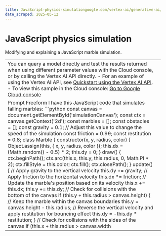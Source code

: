 ```yaml
---
title: JavaScript-physics-simulationgoogle.com/vertex-ai/generative-ai/docs/prompt-gallery/samples/code_javascript_physics_simulation
date_scraped: 2025-05-12
---
```


# JavaScript physics simulation 

Modifying and explaining a JavaScript marble simulation.

| | |
| --- | --- |
| You can query a model directly and test the results returned when using different parameter values with the Cloud console, or by calling the Vertex AI API directly. - For an example of using the Vertex AI API, see [Quickstart using the Vertex AI API](../../start/quickstarts/api-quickstart.md). - To view this sample in the Cloud console: [Go to Google Cloud console](https://console.cloud.google.com/vertex-ai/generative/language/prompt-examples/JavaScript%20physics%20simulation) | |
| Prompt Freeform I have this JavaScript code that simulates falling marbles: ```python const canvas = document.getElementById('simulationCanvas'); const ctx = canvas.getContext('2d'); const marbles = []; const obstacles = []; const gravity = 0.1; // Adjust this value to change the speed of the simulation const friction = 0.99; const restitution = 0.8; class Marble { constructor(x, y, radius, color) { Object.assign(this, { x, y, radius, color }); this.dx = (Math.random() - 0.5) * 2; this.dy = 0; } draw() { ctx.beginPath(); ctx.arc(this.x, this.y, this.radius, 0, Math.PI * 2); ctx.fillStyle = this.color; ctx.fill(); ctx.closePath(); } update() { // Apply gravity to the vertical velocity this.dy += gravity; // Apply friction to the horizontal velocity this.dx *= friction; // Update the marble's position based on its velocity this.x += this.dx; this.y += this.dy; // Check for collisions with the bottom of the canvas if (this.y + this.radius > canvas.height) { // Keep the marble within the canvas boundaries this.y = canvas.height - this.radius; // Reverse the vertical velocity and apply restitution for bouncing effect this.dy = -this.dy * restitution; } // Check for collisions with the sides of the canvas if (this.x + this.radius > canvas.width || this.x - this.radius < 0) { // Reverse the horizontal velocity to make the marble bounce off the walls this.dx = -this.dx; } // Check for collisions with obstacles obstacles.forEach(obstacle => { const { normalX, normalY, isColliding, penetrationDepth } = obstacle.checkCollision(this.x, this.y, this.radius); if (isColliding) { // Calculate the dot product of the velocity and the collision normal const dotProduct = this.dx * normalX + this.dy * normalY; // Reflect the velocity vector off the surface normal this.dx -= 2 * dotProduct * normalX; this.dy -= 2 * dotProduct * normalY; // Apply restitution to the reflected velocity this.dx *= restitution; this.dy *= restitution; // Resolve the collision by moving the marble outside of the obstacle this.x += normalX * penetrationDepth; this.y += normalY * penetrationDepth; } }); this.draw(); } } class Obstacle { constructor(x, y, width, height, angle, color) { Object.assign(this, { x, y, width, height, angle, color }); } draw() { ctx.save(); ctx.translate(this.x + this.width / 2, this.y + this.height / 2); ctx.rotate(this.angle * Math.PI / 180); ctx.fillStyle = this.color; ctx.fillRect(-this.width / 2, -this.height / 2, this.width, this.height); ctx.restore(); } checkCollision(mx, my, mr) { const cos = Math.cos(-this.angle * Math.PI / 180); const sin = Math.sin(-this.angle * Math.PI / 180); const dx = mx - (this.x + this.width / 2); const dy = my - (this.y + this.height / 2); const localX = cos * dx - sin * dy + this.width / 2; const localY = sin * dx + cos * dy + this.height / 2; const closestX = Math.max(0, Math.min(this.width, localX)); const closestY = Math.max(0, Math.min(this.height, localY)); const distanceX = localX - closestX; const distanceY = localY - closestY; const distance = Math.sqrt(distanceX * distanceX + distanceY * distanceY); const isColliding = distance < mr; const normalX = cos * distanceX / distance + sin * distanceY / distance; const normalY = -sin * distanceX / distance + cos * distanceY / distance; const penetrationDepth = mr - distance; return { normalX, normalY, isColliding, penetrationDepth }; } } for (let i = 0; i < 10; i++) { const radius = 10; const x = Math.random() * (canvas.width - radius * 2) + radius; const y = radius; const color = 'blue'; marbles.push(new Marble(x, y, radius, color)); } obstacles.push(new Obstacle(100, 500, 150, 20, -20, 'black')); obstacles.push(new Obstacle(600, 400, 150, 20, -20, 'black')); obstacles.push(new Obstacle(200, 200, 100, 20, 45, 'black')); obstacles.push(new Obstacle(400, 150, 120, 20, -45, 'black')); obstacles.push(new Obstacle(500, 500, 200, 20, 15, 'black')); obstacles.push(new Obstacle(800, 300, 150, 20, -15, 'black')); function animate() { ctx.clearRect(0, 0, canvas.width, canvas.height); marbles.forEach(marble => marble.update()); obstacles.forEach(obstacle => obstacle.draw()); requestAnimationFrame(animate); } animate(); ``` Response This code is a good starting point for a marble simulation. However, there are a few areas for improvement in terms of efficiency, accuracy, and robustness: **1. Inefficient Collision Detection:** The current collision detection with obstacles checks *all* obstacles for every marble in every frame. For a large number of marbles and obstacles, this becomes computationally expensive. A spatial partitioning data structure like a quadtree or a grid would significantly improve performance. **2. Potential for Stack Overflow (Recursion):** While not directly present in this code, recursive collision resolution (where a marble collides with multiple obstacles simultaneously) could lead to a stack overflow if not handled carefully. The current iterative approach is safer. **3. Inaccurate Collision Response:** The collision response uses a simple reflection based on the normal vector. This works reasonably well for simple shapes, but it can lead to inaccuracies and jittering, especially when marbles collide with each other or at sharp angles. A more robust approach would involve impulse-based collision resolution, which considers the masses and velocities of the colliding objects. **4. Lack of Marble-Marble Collisions:** The simulation currently only handles marble-obstacle collisions. Adding marble-marble collision detection and resolution would make the simulation more realistic. **5. Missing `canvas` element:** The code assumes a canvas element with the ID `simulationCanvas` exists in the HTML. You need to include this in your HTML file. Here's an improved version addressing some of these issues: ```python const canvas = document.getElementById('simulationCanvas'); const ctx = canvas.getContext('2d'); const gravity = 0.1; const friction = 0.99; const restitution = 0.8; class Marble { constructor(x, y, radius, color) { Object.assign(this, { x, y, radius, color }); this.dx = (Math.random() - 0.5) * 2; this.dy = 0; this.mass = 1; // Add mass for more realistic collisions } // ... (draw method remains the same) ... update() { this.dy += gravity; this.dx *= friction; this.x += this.dx; this.y += this.dy; this.handleCollisions(); this.draw(); } handleCollisions() { // Bottom collision if (this.y + this.radius > canvas.height) { this.y = canvas.height - this.radius; this.dy = -this.dy * restitution; } // Side collisions if (this.x + this.radius > canvas.width || this.x - this.radius < 0) { this.dx = -this.dx * restitution; } // Obstacle collisions (iterative approach) obstacles.forEach(obstacle => { const collisionData = obstacle.checkCollision(this.x, this.y, this.radius); if (collisionData.isColliding) { this.resolveCollision(collisionData); } }); } resolveCollision(collisionData) { const { normalX, normalY, penetrationDepth } = collisionData; const dotProduct = this.dx * normalX + this.dy * normalY; this.dx -= 2 * dotProduct * normalX * restitution; this.dy -= 2 * dotProduct * normalY * restitution; this.x += normalX * penetrationDepth; this.y += normalY * penetrationDepth; } } class Obstacle { // ... (Obstacle class remains largely the same) ... } // ... (marble and obstacle creation remains the same) ... function animate() { ctx.clearRect(0, 0, canvas.width, canvas.height); marbles.forEach(marble => marble.update()); obstacles.forEach(obstacle => obstacle.draw()); requestAnimationFrame(animate); } animate(); ``` Remember to include the `<canvas id="simulationCanvas"></canvas>` element in your HTML file. This improved version adds mass to the marbles and simplifies the collision resolution slightly. For more advanced features (marble-marble collisions, spatial partitioning), you'll need to implement more complex algorithms. Consider researching techniques like broad-phase and narrow-phase collision detection for better performance with many objects. | | | | | --- | --- | | **Model:** | gemini-1.5-flash-002 | | **Temperature:** | 0.2 | | **Max output tokens:** | 8192 | | **TopK:** | 40.0 | | **TopP:** | 0.95 | |